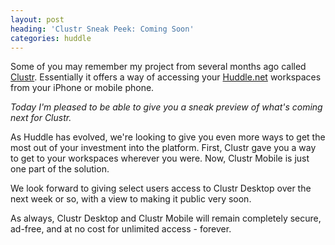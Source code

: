 ```yaml
---
layout: post
heading: 'Clustr Sneak Peek: Coming Soon'
categories: huddle
---
```


Some of you may remember my project from several months ago called [Clustr](http://web.archive.org/web/20130518061402/http://clustr.me.uk/). Essentially it offers a way of accessing your [Huddle.net](http://www.huddle.net) workspaces from your iPhone or mobile phone.

*Today I'm pleased to be able to give you a sneak preview of what's coming next for Clustr.*

As Huddle has evolved, we're looking to give you even more ways to get the most out of your investment into the platform. First, Clustr gave you a way to get to your workspaces wherever you were. Now, Clustr Mobile is just one part of the solution.

<!-- Replace missing image from http://media.chris-alexander.co.uk/wp-content/uploads/2010/02/clustr.jpg -->

<!-- Replace missing image from http://media.chris-alexander.co.uk/wp-content/uploads/2010/02/screenshot2.png -->

We look forward to giving select users access to Clustr Desktop over the next week or so, with a view to making it public very soon.

As always, Clustr Desktop and Clustr Mobile will remain completely secure, ad-free, and at no cost for unlimited access - forever.